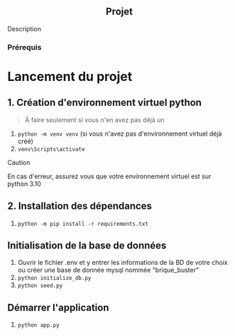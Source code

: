 ## <center> Projet </center>

Description

### Prérequis 

# Lancement du projet
## 1. Création d'environnement virtuel python
> À faire seulement si vous n'en avez pas déjà un
1. ```python -m venv venv``` (si vous n'avez pas d'environnement virtuel déjà créé)
2. ```venv\Scripts\activate```
> [!CAUTION]
> En cas d'erreur, assurez vous que votre environnement virtuel est sur python 3.10

## 2. Installation des dépendances
1. ```python -m pip install -r requirements.txt```

## Initialisation de la base de données
1. Ouvrir le fichier .env et y entrer les informations de la BD de votre choix ou créer une base de donnée mysql nommée "brique_buster"
2.  ```python initialize_db.py```
2. ```python seed.py```

## Démarrer l'application 
1. ```python app.py```